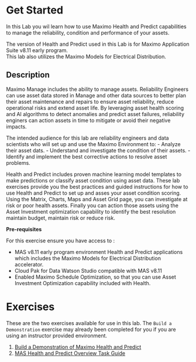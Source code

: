 # Get Started
In this Lab you wil learn how to use Maximo Health and Predict capabilities to manage the reliability, condition and 
performance of your assets.  

The version of Health and Predict used in this Lab is for Maximo Application Suite v8.11 early program.  
This lab also utilizes the Maximo Models for Electrical Distribution.

## Description

Maximo Manage includes the ability to manage assets.  Reliability Engineers can use asset data stored in Manage and other 
data sources to better plan their asset maintenance and repairs to ensure asset reliability, reduce operational risks and 
extend asset life.  By leveraging asset health scoring and AI algorithms to detect anomalies and predict asset failures, 
reliability enginers can action assets in time to mitigate or avoid their negative impacts. 

The intended audience for this lab are reliability engineers and data scientists who will set up and use the Maximo 
Environment to:
    -  Analyze their asset dats.
    -  Understand and investigate the condition of their assets.
    -  Identify and implement the best corrective actions to resolve asset problems.

Health and Predict includes proven  machine learning model templates to make predictions or classify asset condition 
using asset data.  These lab exercises provide you the best practices and guided instructions for how to use Health and 
Predict to set up and asses your asset condition scoring. Using the Matrix, Charts, Maps and Asset Grid page, you can 
investigate at risk or poor health assets.  Finally you can action those assets using the Asset Investment optimization 
capability to identify the best resolution maintain budget, maintain risk or reduce risk.


**Pre-requisites**

For this exercise ensure you have access to :

- MAS v8.11 early program environment Health and Predict applications which includes the Maximo Models for Electrical Distribution accelerator.  
- Cloud Pak for Data Watson Studio compatible with MAS v8.11
- Enabled Maximo Schedule Optimization, so that you can use Asset Investment Optimization capability included with Health.

# Exercises

These are the two exercises available for use in this lab.  The `Build a Demonstration` exercise may already been completed 
for you if you are using an instructor provided environment.

1. [Build a Demonstration of Maximo Health and Predict](build_demo.md)
2. [MAS Health and Predict Overview Task Guide](demo_script.md)


